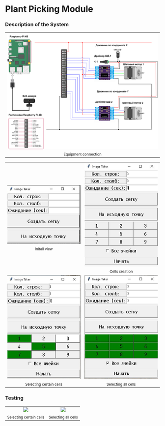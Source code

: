 # Plant Picking Module

### Description of the System <br/>

<table>
  <tr>
    <td align="center">
      <img src="data/diagram.png" width="500"/><br/>
      <sub>Equipment connection</sub>
    </td>
  </tr>
</table>

<table>
  <tr>
    <td align="center">
      <img src="data/Screenshot_5.jpg" width="500"/><br/>
      <sub>Initail view</sub>
    </td>
    <td align="center">
      <img src="data/Screenshot_2.jpg" width="500"/><br/>
      <sub>Cells creation</sub>
    </td>
  </tr>
    <td align="center">
      <img src="data/Screenshot_3.jpg" width="500"/><br/>
      <sub>Selecting certain cells</sub>
    </td>
    <td align="center">
      <img src="data/Screenshot_4.jpg" width="500"/><br/>
      <sub>Selecting all cells</sub>
    </td>
  </tr>

</table>

### Testing <br/>

<table>

  <tr>
    <td align="center">
      <img src="data/gif1.gif" width="500"/><br/>
      <sub>Selecting certain cells</sub>
    </td>
    <td align="center">
      <img src="data/gif2.gif" width="500"/><br/>
      <sub>Selecting all cells</sub>
    </td>
  </tr>

</table>


